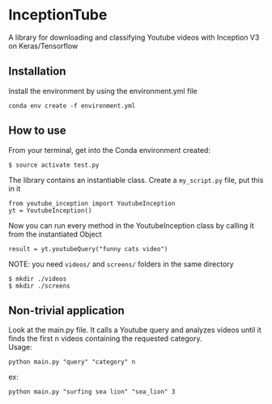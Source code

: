 # InceptionTube
A library for downloading and classifying Youtube videos with Inception V3 on Keras/Tensorflow

## Installation

Install the environment by using the environment.yml file  
```
conda env create -f environment.yml  
```

## How to use

From your terminal, get into the Conda environment created:  
```
$ source activate test.py
```
The library contains an instantiable class. Create a `my_script.py` file, put this in it 
```
from youtube_inception import YoutubeInception 
yt = YoutubeInception()
```
Now you can run every method in the YoutubeInception class by calling it from the instantiated Object
```
result = yt.youtubeQuery("funny cats video")
```  
NOTE: you need `videos/` and `screens/` folders in the same directory  
```
$ mkdir ./videos  
$ mkdir ./screens
```


## Non-trivial application


Look at the main.py file. It calls a Youtube query and analyzes videos until it finds the first n videos containing the requested category.  
Usage:  
```
python main.py "query" "category" n   
```  
ex:   
```
python main.py "surfing sea lion" "sea_lion" 3
```

